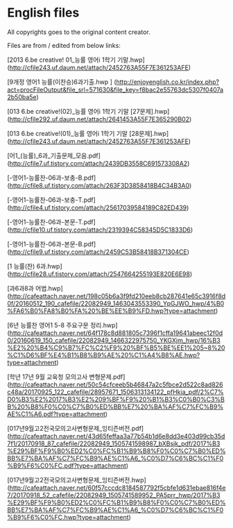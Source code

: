 # English files

All copyrights goes to the original content creator.

Files are from / edited from below links:

[2013 6.be creative! 01_능률 영어ⅰ 1학기 기말.hwp]
(http://cfile243.uf.daum.net/attach/2452763A55F7E361253AFE)

[9개정 영어1 능률(이찬승)6과기출.hwp ]
(http://enjoyenglish.co.kr/index.php?act=procFileOutput&file_srl=571630&file_key=f8bac2e55763dc5307f0407a2b50ba5e)

[013 6.be creative!(02)_능률 영어ⅰ 1학기 기말 [27문제].hwp]
(http://cfile292.uf.daum.net/attach/2641453A55F7E365290B02)

[013 6.be creative!(01)_능률 영어ⅰ 1학기 기말 [28문제].hwp]
(http://cfile243.uf.daum.net/attach/2452763A55F7E361253AFE)

[어1_(능률)_6과_기출문제_모음.pdf]
(http://cfile7.uf.tistory.com/attach/2439DB3558C691573308A2)

[-영어1-능률찬-06과-보충-B.pdf]
(http://cfile8.uf.tistory.com/attach/263F3D3858418B4C34B3A0)

[-영어1-능률찬-06과-보충-T.pdf]
(http://cfile4.uf.tistory.com/attach/25617039584189C82ED439)

[-영어1-능률찬-06과-본문-T.pdf]
(http://cfile10.uf.tistory.com/attach/2319394C58345D5C1833D6)

[-영어1-능률찬-06과-본문-B.pdf]
(http://cfile9.uf.tistory.com/attach/2459C53B58418B371304CE)

[1 능률(찬) 6과.hwp]
(http://cfile28.uf.tistory.com/attach/2547664255193E820E6E98)

[과6과8과 어법.hwp]
(http://cafeattach.naver.net/198c05b6a3f9fd210eeb8cb287641e65c3916f8d0f/20160512_190_cafefile/22082949_1463043553390_YpGJWO_hwp/4%B0%FA6%B0%FA8%B0%FA%20%BE%EE%B9%FD.hwp?type=attachment)

[6년 능률찬 영어1 5-8 주요구문 정리.hwp]
(http://cafeattach.naver.net/64f178c8d881805c7396f1cffa19641abeec12f0d0/20160619_150_cafefile/22082949_1466322975750_YKGXjm_hwp/16%B3%E2%20%B4%C9%B7%FC%C2%F9%20%BF%B5%BE%EE1%205~8%20%C1%D6%BF%E4%B1%B8%B9%AE%20%C1%A4%B8%AE.hwp?type=attachment)

[학년 17년 9월 교육청 모의고사 변형문제.pdf]
(http://cafeattach.naver.net/50c54cfceeb5b46847a2c5fbce2d522c8ad826c48a/20170925_122_cafefile/28957671_1506313134122_pfHkia_pdf/2%C7%D0%B3%E2%2017%B3%E2%209%BF%F9%20%B1%B3%C0%B0%C3%BB%20%B8%F0%C0%C7%B0%ED%BB%E7%20%BA%AF%C7%FC%B9%AE%C1%A6.pdf?type=attachment)

[017년9월고2전국모의고사변형문제_잉티즌버전.pdf]
(http://cafeattach.naver.net/43d65feffaa3a77b54b1d6e8dd3e403d99cb35d7f1/20170918_87_cafefile/22082949_1505741598987_bXBsjk_pdf/2017%B3%E29%BF%F9%B0%ED2%C0%FC%B1%B9%B8%F0%C0%C7%B0%ED%BB%E7%BA%AF%C7%FC%B9%AE%C1%A6_%C0%D7%C6%BC%C1%F0%B9%F6%C0%FC.pdf?type=attachment)

[017년9월고2전국모의고사변형문제_잉티즌버전.hwp]
(http://cafeattach.naver.net/60f57cccdc8184587792f5cbfe1d631ebae816f4e7/20170918_52_cafefile/22082949_1505741589952_PA5prr_hwp/2017%B3%E29%BF%F9%B0%ED2%C0%FC%B1%B9%B8%F0%C0%C7%B0%ED%BB%E7%BA%AF%C7%FC%B9%AE%C1%A6_%C0%D7%C6%BC%C1%F0%B9%F6%C0%FC.hwp?type=attachment)
